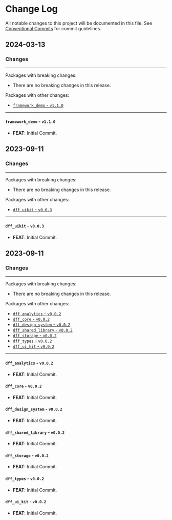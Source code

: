 # Change Log

All notable changes to this project will be documented in this file.
See [Conventional Commits](https://conventionalcommits.org) for commit guidelines.

## 2024-03-13

### Changes

---

Packages with breaking changes:

 - There are no breaking changes in this release.

Packages with other changes:

 - [`framework_demo` - `v1.1.0`](#framework_demo---v110)

---

#### `framework_demo` - `v1.1.0`

 - **FEAT**: Initial Commit.


## 2023-09-11

### Changes

---

Packages with breaking changes:

 - There are no breaking changes in this release.

Packages with other changes:

 - [`dff_uikit` - `v0.0.3`](#dff_uikit---v003)

---

#### `dff_uikit` - `v0.0.3`

 - **FEAT**: Initial Commit.


## 2023-09-11

### Changes

---

Packages with breaking changes:

 - There are no breaking changes in this release.

Packages with other changes:

 - [`dff_analytics` - `v0.0.2`](#dff_analytics---v002)
 - [`dff_core` - `v0.0.2`](#dff_core---v002)
 - [`dff_design_system` - `v0.0.2`](#dff_design_system---v002)
 - [`dff_shared_library` - `v0.0.2`](#dff_shared_library---v002)
 - [`dff_storage` - `v0.0.2`](#dff_storage---v002)
 - [`dff_types` - `v0.0.2`](#dff_types---v002)
 - [`dff_ui_kit` - `v0.0.2`](#dff_ui_kit---v002)

---

#### `dff_analytics` - `v0.0.2`

 - **FEAT**: Initial Commit.

#### `dff_core` - `v0.0.2`

 - **FEAT**: Initial Commit.

#### `dff_design_system` - `v0.0.2`

 - **FEAT**: Initial Commit.

#### `dff_shared_library` - `v0.0.2`

 - **FEAT**: Initial Commit.

#### `dff_storage` - `v0.0.2`

 - **FEAT**: Initial Commit.

#### `dff_types` - `v0.0.2`

 - **FEAT**: Initial Commit.

#### `dff_ui_kit` - `v0.0.2`

 - **FEAT**: Initial Commit.

